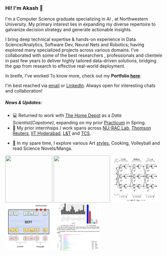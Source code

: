### Hi! I'm Akash 🦉

I'm a Computer Science graduate specializing in AI , at Northwestern University. My primary interest lies in expanding my diverse repertoire to galvanize decision strategy and generate actionable insights. 

I bring deep technical expertise & hands-on experience in Data Science/Analytics, Software Dev, Neural Nets and Robotics; having explored many specialized projects across various domains. I've collaborated with some of the best researchers , professionals and clientele in past few years to deliver highly tailored data-driven solutions, bridging the gap from research to effective real-world deployment. 

In breife, I've worked To know more, check out my **Portfolio [here](https://github.com/gvsakash/gvsakash/blob/master/projects.md)**. 

I'm best reached via [email](mailto:gvsakash@u.northwestern.edu) or [LinkedIn](https://linkedin.com/in/gvsakash). Always open for interesting chats and collaboration!

##### News & Updates: 
* 💻 Returned to work with [The Home Depot](https://corporate.homedepot.com) as a *Data Scientist(Capstone)*, expanding on my prior [Practicum](https://github.com/gvsakash/thd-pract) in Spring. 
* 🏢 My prior internhsips / work spans across [NU-RAC Lab](https://rac.medill.northwestern.edu/rac-ai-lab/), [Thomson Reuters](https://innovation.thomsonreuters.com/en/labs.html), [IIT Hyderabad](https://github.com/gvsakash/ann-design), [L&T](https://www.kobelco.co.jp/english/welding/) and [TCS](https://cloud.google.com/dialogflow/docs/).
<!--* 🤔 Most of my current work has gravitated towards Tech/Product Analytics, A/B Tests (DOE/Model Agnostic Methods), Deep Learning and Deployment.-->
* 🏐 In my spare time, I explore various Art [styles](https://www.instagram.com/gvsakash), Cooking, Volleyball and read Science Novels/Manga.  

 
[<img src="https://github.com/gvsakash/gvsakash/blob/master/img/gan.png" height="150" width="150">](https://github.com/gvsakash/cyc-gan)
[<img src="https://github.com/gvsakash/gvsakash/blob/master/img/auto.gif" height="150" width="180">](https://github.com/gvsakash/auto)
[<img src="https://github.com/gvsakash/gvsakash/blob/master/img/iit.jpg" height="150" width="150">](https://github.com/gvsakash/ann-design)
[<img src="https://github.com/gvsakash/gvsakash/blob/master/img/bert.png" height="150" width="150">](https://github.com/gvsakash/nlp)
[<img src="https://github.com/gvsakash/gvsakash/blob/master/img/sales.png" height="150" width="150">](https://github.com/gvsakash/bi-sales/blob/master/my-paper.pdf)


<!--
**gvsakash/gvsakash** is a ✨ _special_ ✨ repository because its `README.md` (this file) appears on your GitHub profile.
[![My github stats](https://github-readme-stats.vercel.app/api?username=gvsakash)](https://github.com/gvsakash/github-readme-stats)
!-->
